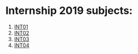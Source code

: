 # Internship 2019 subjects:

1. [INT01](https://github.com/Coera/internship2019/tree/master/subjects/INT01.md)
2. [INT02](https://github.com/Coera/internship2019/tree/master/subjects/INT02.md)
3. [INT03](https://github.com/Coera/internship2019/tree/master/subjects/INT03.md)
3. [INT04](https://github.com/Coera/internship2019/tree/master/subjects/INT04.md)
